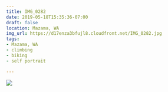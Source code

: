 ```yaml
---
title: IMG_0282
date: 2019-05-18T15:35:36-07:00
draft: false
location: Mazama, WA
img_url: https://d17enza3bfujl8.cloudfront.net/IMG_0282.jpg
tags:
- Mazama, WA
- climbing
- biking
- self portrait

---
```


![](https://d17enza3bfujl8.cloudfront.net/IMG_0282.jpg)

